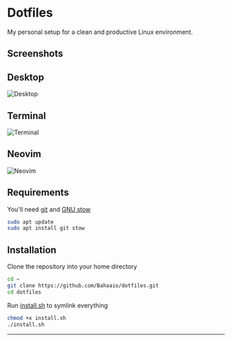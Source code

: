 # Dotfiles

My personal setup for a clean and productive Linux environment.

## Screenshots

## Desktop

![Desktop](./assets/desktop.png)

## Terminal

![Terminal](./assets/terminal.png)

## Neovim

![Neovim](./assets/nvim.png)

## Requirements

You'll need [git](https://git-scm.com/) and [GNU stow](https://www.gnu.org/software/stow/)

```sh
sudo apt update
sudo apt install git stow
```

## Installation

Clone the repository into your home directory

```sh
cd ~
git clone https://github.com/Bahaaio/dotfiles.git
cd dotfiles
```

Run [install.sh](install.sh) to symlink everything

```sh
chmod +x install.sh
./install.sh
```

---
